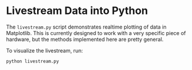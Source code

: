 # Livestream Data into Python

The `livestream.py` script demonstrates realtime plotting of data in
Matplotlib. This is currently designed to work with a very specific piece of
hardware, but the methods implemented here are pretty general.

To visualize the livestream, run:

```unix
python livestream.py
```

